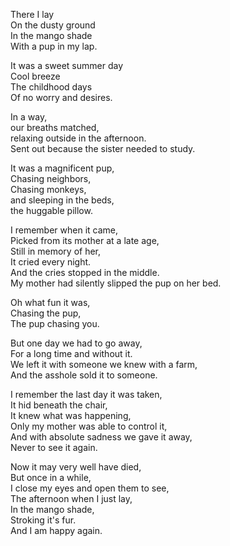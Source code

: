 There I lay  
On the dusty ground  
In the mango shade  
With a pup in my lap.

It was a sweet summer day  
Cool breeze  
The childhood days  
Of no worry and desires.

In a way,  
our breaths matched,  
relaxing outside in the afternoon.  
Sent out because the sister needed to study.

It was a magnificent pup,  
Chasing neighbors,  
Chasing monkeys,  
and sleeping in the beds,  
the huggable pillow.

I remember when it came,  
Picked from its mother at a late age,  
Still in memory of her,  
It cried every night.  
And the cries stopped in the middle.  
My mother had silently slipped the pup on her bed.

Oh what fun it was,  
Chasing the pup,  
The pup chasing you.

But one day we had to go away,  
For a long time and without it.  
We left it with someone we knew with a farm,  
And the asshole sold it to someone.

I remember the last day it was taken,  
It hid beneath the chair,  
It knew what was happening,  
Only my mother was able to control it,  
And with absolute sadness we gave it away,  
Never to see it again.

Now it may very well have died,  
But once in a while,  
I close my eyes and open them to see,  
The afternoon when I just lay,  
In the mango shade,  
Stroking it's fur.  
And I am happy again.